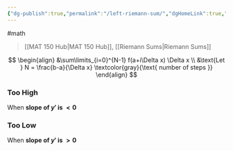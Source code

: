 ```yaml
---
{"dg-publish":true,"permalink":"/left-riemann-sum/","dgHomeLink":true,"dgPassFrontmatter":false}
---
```


#math 
> [[MAT 150 Hub|MAT 150 Hub]], [[Riemann Sums|Riemann Sums]]

<style>
.container {font-family: sans-serif; text-align: center;}
.button-wrapper button {z-index: 1;height: 40px; width: 100px; margin: 10px;padding: 5px;}
.excalidraw .App-menu_top .buttonList { display: flex;}
.excalidraw-wrapper { height: 800px; margin: 50px; position: relative;}
:root[dir="ltr"] .excalidraw .layer-ui__wrapper .zen-mode-transition.App-menu_bottom--transition-left {transform: none;}
</style><script src="https://unpkg.com/react@17/umd/react.production.min.js"></script><script src="https://unpkg.com/react-dom@17/umd/react-dom.production.min.js"></script><script type="text/javascript" src="https://unpkg.com/@excalidraw/excalidraw@0.12.0/dist/excalidraw.production.min.js"></script><div id="Reimann_Sums_2022-10-17_1056.58.excalidraw.md1"></div><script>(function(){const InitialData={"type":"excalidraw","version":2,"source":"https://excalidraw.com","elements":[{"type":"rectangle","version":315,"versionNonce":1111670259,"isDeleted":false,"id":"SYv4K0itcVo0iXGGULOR5","fillStyle":"hachure","strokeWidth":1,"strokeStyle":"solid","roughness":0,"opacity":100,"angle":0,"x":-50.00046052621572,"y":-115.33187291621763,"strokeColor":"#c92a2a","backgroundColor":"#fa5252","width":66.95272459336533,"height":47.41032014560478,"seed":1212891037,"groupIds":[],"strokeSharpness":"sharp","boundElements":[],"updated":1666029648126,"link":null,"locked":false},{"type":"line","version":742,"versionNonce":113675965,"isDeleted":false,"id":"3OG2fbQry42Rf7V_6fdvn","fillStyle":"hachure","strokeWidth":1,"strokeStyle":"solid","roughness":0,"opacity":100,"angle":0,"x":-66.38630384329426,"y":-106.66656684139997,"strokeColor":"#000000","backgroundColor":"#fa5252","width":244.24290799633707,"height":76.867860967502,"seed":1734034429,"groupIds":[],"strokeSharpness":"round","boundElements":[],"updated":1666029648126,"link":null,"locked":false,"startBinding":null,"endBinding":null,"lastCommittedPoint":null,"startArrowhead":null,"endArrowhead":null,"points":[[0,0],[72.48271518725107,-32.28621715641822],[244.24290799633707,-76.867860967502]]},{"type":"rectangle","version":530,"versionNonce":431785875,"isDeleted":false,"id":"LCQVPU6NKNdM_Qpgsox8U","fillStyle":"hachure","strokeWidth":1,"strokeStyle":"solid","roughness":0,"opacity":100,"angle":0,"x":20.178929387997115,"y":-144.34789297563407,"strokeColor":"#c92a2a","backgroundColor":"#fa5252","width":66.95272459336533,"height":76.19936098589324,"seed":1118551133,"groupIds":[],"strokeSharpness":"sharp","boundElements":[],"updated":1666029648126,"link":null,"locked":false},{"type":"rectangle","version":652,"versionNonce":375059805,"isDeleted":false,"id":"peeVFP6b6ov4oe7ERvR0D","fillStyle":"hachure","strokeWidth":1,"strokeStyle":"solid","roughness":0,"opacity":100,"angle":0,"x":90.99327200617583,"y":-162.884467419858,"strokeColor":"#c92a2a","backgroundColor":"#fa5252","width":66.95272459336533,"height":94.30738354435084,"seed":1645095101,"groupIds":[],"strokeSharpness":"sharp","boundElements":[],"updated":1666029654032,"link":null,"locked":false}],"appState":{"theme":"light","viewBackgroundColor":"#ffffff","currentItemStrokeColor":"#000000","currentItemBackgroundColor":"#fa5252","currentItemFillStyle":"hachure","currentItemStrokeWidth":1,"currentItemStrokeStyle":"solid","currentItemRoughness":0,"currentItemOpacity":100,"currentItemFontFamily":1,"currentItemFontSize":20,"currentItemTextAlign":"left","currentItemStrokeSharpness":"sharp","currentItemStartArrowhead":null,"currentItemEndArrowhead":"arrow","currentItemLinearStrokeSharpness":"round","gridSize":null,"colorPalette":{}},"files":{}};InitialData.scrollToContent=true;App=()=>{const e=React.useRef(null),t=React.useRef(null),[n,i]=React.useState({width:void 0,height:void 0});return React.useEffect(()=>{i({width:t.current.getBoundingClientRect().width,height:t.current.getBoundingClientRect().height});const e=()=>{i({width:t.current.getBoundingClientRect().width,height:t.current.getBoundingClientRect().height})};return window.addEventListener("resize",e),()=>window.removeEventListener("resize",e)},[t]),React.createElement(React.Fragment,null,React.createElement("div",{className:"excalidraw-wrapper",ref:t},React.createElement(ExcalidrawLib.Excalidraw,{ref:e,width:n.width,height:n.height,initialData:InitialData,viewModeEnabled:!0,zenModeEnabled:!0,gridModeEnabled:!1})))},excalidrawWrapper=document.getElementById("Reimann_Sums_2022-10-17_1056.58.excalidraw.md1");ReactDOM.render(React.createElement(App),excalidrawWrapper);})();</script>

$$
\begin{align}
&\sum\limits_{i=0}^{N-1} f(a+i\Delta x) \Delta x \\
&\text{Let } N = \frac{b-a}{\Delta x} \textcolor{gray}{\text{ number of steps }}
\end{align}
$$

### Too High
When **slope of $y'$ is $\lt 0$**

### Too Low
When **slope of $y'$ is $\gt 0$**